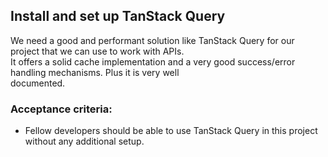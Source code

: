 ## Install and set up TanStack Query

We need a good and performant solution like TanStack Query for our project that we can use to work with APIs.  
It offers a solid cache implementation and a very good success/error handling mechanisms. Plus it is very well  
documented.

### Acceptance criteria:

- Fellow developers should be able to use TanStack Query in this project without any additional setup.
